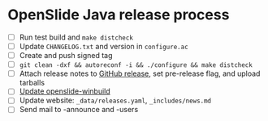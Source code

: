 # OpenSlide Java release process

- [ ] Run test build and `make distcheck`
- [ ] Update `CHANGELOG.txt` and version in `configure.ac`
- [ ] Create and push signed tag
- [ ] `git clean -dxf && autoreconf -i && ./configure && make distcheck`
- [ ] Attach release notes to [GitHub release](https://github.com/openslide/openslide-java/releases/new), set pre-release flag, and upload tarballs
- [ ] [Update openslide-winbuild](https://github.com/openslide/openslide-winbuild/issues/new?labels=release&template=release.md)
- [ ] Update website: `_data/releases.yaml`, `_includes/news.md`
- [ ] Send mail to -announce and -users
